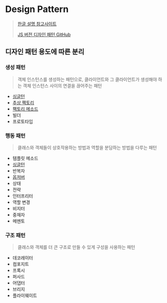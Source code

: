 # Design Pattern

> [한글 설명 참고사이트](https://m.hanbit.co.kr/channel/category/category_view.html?cms_code=CMS8616098823)
>
> [JS 버전 디자인 패턴 GitHub](https://github.com/fbeline/design-patterns-JS)

## 디자인 패턴 용도에 따른 분리

### 생성 패턴

> 객체 인스턴스를 생성하는 패턴으로, 클라이언트와 그 클라이언트가 생성해야 하는 객체 인스턴스 사이의 연결을 끊어주는 패턴

- [싱글턴](./CreationalPattern/Singleton/README.md)
- [추상 팩토리](./CreationalPattern/AbstractFactory/README.md)
- [팩토리 메소드]()
- 빌더
- 프로토타입

### 행동 패턴

> 클래스와 객체들이 상호작용하는 방법과 역할을 분담하는 방법을 다루는 패턴

- 템플릿 메소드
- [싱글턴](./BehavioralPattern/Singleton/README.md)
- 반복자
- [옵저버](./BehavioralPattern/Observer/README.md)
- 상태
- 전략
- 인터프리터
- 역할 변경
- 비지터
- 중재자
- 메멘토

### 구조 패턴

> 클래스와 객체를 더 큰 구조로 만들 수 있게 구성을 사용하는 패턴

- 데코레이터
- 컴포지트
- 프록시
- 퍼사드
- 어댑터
- 브리지
- 플라이웨이트
